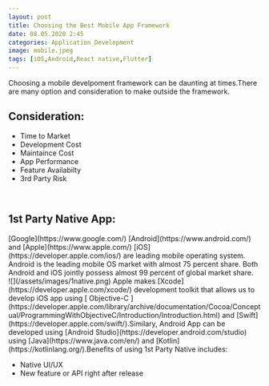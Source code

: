 ```yaml
---
layout: post
title: Choosing the Best Mobile App Framework
date: 08.05.2020 2:45
categories: Application_Development
image: mobile.jpeg
tags: [iOS,Android,React native,Flutter]
---
```


Choosing a mobile develpoment framework can be daunting at times.There are many option and consideration to make outside the framework.<br>
<h2>Consideration:</h2>
<ul>
<li>Time to Market</li>
<li>Development Cost</li>
<li>Maintaince Cost</li>
<li>App Performance</li>
<li>Feature Availabilty</li>
<li>3rd Party Risk</li>
</ul><br>
<h2>1st Party Native App:</h2>
[Google](https://www.google.com/) [Android](https://www.android.com/) and [Apple](https://www.apple.com/) [iOS](https://developer.apple.com/ios/) are leading mobile operating system. Android is the leading mobile OS market with almost 75 percent share. Both Android and iOS jointly possess almost 99 percent of global market share.<br>
![](/assets/images/1native.png)
Apple makes [Xcode](https://developer.apple.com/xcode/) development toolkit that allows us to develop iOS app using [ Objective-C
](https://developer.apple.com/library/archive/documentation/Cocoa/Conceptual/ProgrammingWithObjectiveC/Introduction/Introduction.html) and [Swift](https://developer.apple.com/swift/).Similary, Android App can be developed using [Android Studio](https://developer.android.com/studio) using [Java](https://www.java.com/en/) and [Kotlin](https://kotlinlang.org/).Benefits of using 1st Party Native includes:
<ul>
<li>Native UI/UX</li>
<li>New feature or API right after release</li>
</ul>
